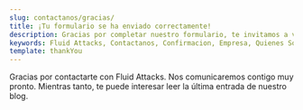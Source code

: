 ```yaml
---
slug: contactanos/gracias/
title: ¡Tu formulario se ha enviado correctamente!
description: Gracias por completar nuestro formulario, te invitamos a visitar las entradas de nuestro Blog.
keywords: Fluid Attacks, Contactanos, Confirmacion, Empresa, Quienes Somos, Seguridad
template: thankYou
---
```


Gracias por contactarte con Fluid Attacks.
Nos comunicaremos contigo muy pronto.
Mientras tanto, te puede interesar leer la última entrada de nuestro blog.
